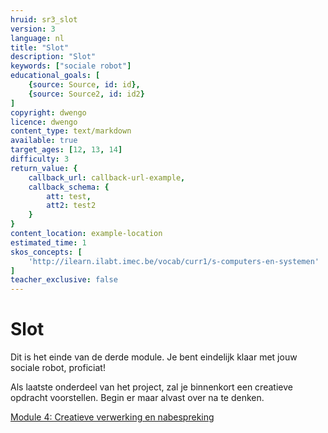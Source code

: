 ```yaml
---
hruid: sr3_slot
version: 3
language: nl
title: "Slot"
description: "Slot"
keywords: ["sociale robot"]
educational_goals: [
    {source: Source, id: id}, 
    {source: Source2, id: id2}
]
copyright: dwengo
licence: dwengo
content_type: text/markdown
available: true
target_ages: [12, 13, 14]
difficulty: 3
return_value: {
    callback_url: callback-url-example,
    callback_schema: {
        att: test,
        att2: test2
    }
}
content_location: example-location
estimated_time: 1
skos_concepts: [
    'http://ilearn.ilabt.imec.be/vocab/curr1/s-computers-en-systemen'
]
teacher_exclusive: false
---
```


# Slot

Dit is het einde van de derde module. Je bent eindelijk klaar met jouw sociale robot, proficiat!

Als laatste onderdeel van het project, zal je binnenkort een creatieve opdracht voorstellen. Begin er maar alvast over na te denken.

[Module 4: Creatieve verwerking en nabespreking](https://www.dwengo.org/learning-path.html?hruid=sr4&language=nl "Module 4")  
